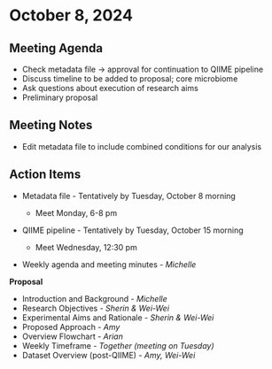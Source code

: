 # October 8, 2024

## Meeting Agenda
- Check metadata file -> approval for continuation to QIIME pipeline
- Discuss timeline to be added to proposal; core microbiome
- Ask questions about execution of research aims
- Preliminary proposal

## Meeting Notes
- Edit metadata file to include combined conditions for our analysis

## Action Items
- Metadata file - Tentatively by Tuesday, October 8 morning
  - Meet Monday, 6-8 pm
- QIIME pipeline - Tentatively by Tuesday, October 15 morning
  - Meet Wednesday, 12:30 pm

- Weekly agenda and meeting minutes - *Michelle*

 **Proposal**
- Introduction and Background - *Michelle*
- Research Objectives - *Sherin & Wei-Wei*
- Experimental Aims and Rationale - *Sherin & Wei-Wei*
- Proposed Approach - *Amy* 
- Overview Flowchart - *Arian*
- Weekly Timeframe - *Together (meeting on Tuesday)*
- Dataset Overview (post-QIIME) - *Amy, Wei-Wei*



